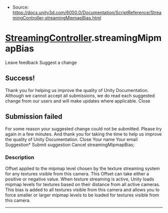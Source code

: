 * Source: https://docs.unity3d.com/6000.0/Documentation/ScriptReference/StreamingController-streamingMipmapBias.html

#  [StreamingController](https://docs.unity3d.com/6000.0/Documentation/ScriptReference/StreamingController.html).streamingMipmapBias
Leave feedback
Suggest a change
## Success!
Thank you for helping us improve the quality of Unity Documentation. Although we cannot accept all submissions, we do read each suggested change from our users and will make updates where applicable.
Close
## Submission failed
For some reason your suggested change could not be submitted. Please <a>try again</a> in a few minutes. And thank you for taking the time to help us improve the quality of Unity Documentation.
Close
Your name Your email Suggestion* Submit suggestion
Cancel
streamingMipmapBias; 
### Description
Offset applied to the mipmap level chosen by the texture streaming system for any textures visible from this camera. This Offset can take either a positive or negative value.
When texture streaming is active, Unity loads mipmap levels for textures based on their distance from all active cameras. This bias is added to all textures visible from this camera and allows you to force smaller or larger mipmap levels to be loaded for textures visible from this camera.
* * *
